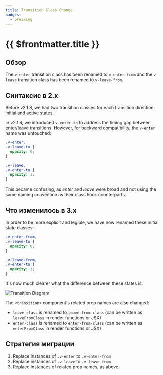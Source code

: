 ```yaml
---
title: Transition Class Change
badges:
  - breaking
---
```


# {{ $frontmatter.title }} <MigrationBadges :badges="$frontmatter.badges" />

## Обзор

The `v-enter` transition class has been renamed to `v-enter-from` and the `v-leave` transition class has been renamed to `v-leave-from`.

## Синтаксис в 2.x

Before v2.1.8, we had two transition classes for each transition direction: initial and active states.

In v2.1.8, we introduced `v-enter-to` to address the timing gap between enter/leave transitions. However, for backward compatibility, the `v-enter` name was untouched:

```css
.v-enter,
.v-leave-to {
  opacity: 0;
}

.v-leave,
.v-enter-to {
  opacity: 1;
}
```

This became confusing, as _enter_ and _leave_ were broad and not using the same naming convention as their class hook counterparts.

## Что изменилось в 3.x

In order to be more explicit and legible, we have now renamed these initial state classes:

```css
.v-enter-from,
.v-leave-to {
  opacity: 0;
}

.v-leave-from,
.v-enter-to {
  opacity: 1;
}
```

It's now much clearer what the difference between these states is.

![Transition Diagram](/images/transitions.svg)

The `<transition>` component's related prop names are also changed:

- `leave-class` is renamed to `leave-from-class` (can be written as `leaveFromClass` in render functions or JSX)
- `enter-class` is renamed to `enter-from-class` (can be written as `enterFromClass` in render functions or JSX)

## Стратегия миграции

1. Replace instances of `.v-enter` to `.v-enter-from`
2. Replace instances of `.v-leave` to `.v-leave-from`
3. Replace instances of related prop names, as above.

